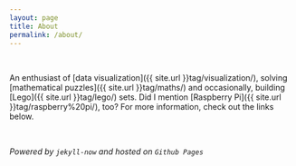 ```yaml
---
layout: page
title: About
permalink: /about/
---
```


<br>

An enthusiast of [data visualization]({{ site.url }}tag/visualization/), solving [mathematical puzzles]({{ site.url }}tag/maths/) and occasionally, building [Lego]({{ site.url }}tag/lego/) sets. Did I mention [Raspberry Pi]({{ site.url }}tag/raspberry%20pi/), too? For more information, check out the links below.

<br>

_Powered by `jekyll-now` and hosted on `Github Pages`_
